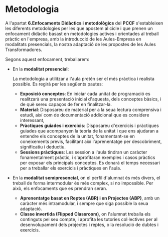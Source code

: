 # Metodologia

<!-- De la guia:

En seleccionar la metodologia per a cada unitat de programació, és molt important tindre en compte el marc pedagògic establit en el PCCF. Cada experiència d'aprenentatge es dissenyarà atenent les necessitats pedagògiques específiques de cada context, aplicant de manera flexible les diverses metodologies aprovades en el PCCF.

Com ja s'ha comentat anteriorment, les metodologies consensuades en el PCCF seran prescriptives a l'hora de planificar la programació. També és necessari fer èmfasi en la necessitat d'impulsar el treball a través de metodologies actives en les aules, i per això recomanem que la base del procés d'ensenyança-aprenentatge es realitze mitjançant propostes de reptes, projectes, aprenentatge a través del servici, etc.

-->

A l'apartat **6.Enfocaments Didàctics i metodològics** del **PCCF** s'estableixen les diferents metodologies per les que apostem al cicle i que prenen un enfocament didàctic basast en metodologies actives i orientades al treball pràctic en l'empresa, amb la introducció de les Aules-Empresa en modalitats presencials, la nostra adaptació de les propostes de les Aules Transformadores.

Segons aquest enfocament, treballarem:

* En la **modalitat presencial**:

    La metodologia a utilitzar a l'aula pretén ser el més pràctica i realista possible. Es regirà per les següents pautes:

    * **Exposició conceptes**: En iniciar cada unitat de programació es realitzarà una presentació inicial d'aquesta, dels conceptes bàsics, i de què sereu capaços de fer en finalitzar-la.
    * **Material**: Disposareu de material per a la seua lectura comprensiva i estudi, així com de documentació addicional que es considere interessant,
    * **Pràctiques guiades i exercicis**: Disposareu d'exercicis i pràctiques guiades que acompanyen la teoría de la unitat i que ens ajudaran a entendre els conceptes de la unitat, fonamentant-se en coneixements previs, facilitant així l'aprenentatge per descobriment, significatiu i deductiu.
    * **Sessions pràctiques**: Les session a l'aula tindran un caràcter fonamentalment pràctic, i s'aprofitaran exemples i casos pràctics per exposar els principals conceptes. Es donarà el temps necessari per a treballar els exercicis i pràctiques en l'aula.


* En la **modalitat semipresencial**, on el perfil d'alumnat és més divers, el treball de forma intermodular és més complex, si no impossible. Per això, els enfocaments que es prendran seran.
    * **Aprenentatge basat en Reptes (ABR) i en Projectes (ABP)**, amb un caràcter més intramodular, i sempre que siga possible la seua adaptació.
    * **Classe invertida (Flipped Classroom)**, on l'alumnat treballa els continguts pel seu compte, i aprofita les tutories col·lectives per al desenvolupament dels projectes i reptes, o la resolució de dubtes i exercicis.